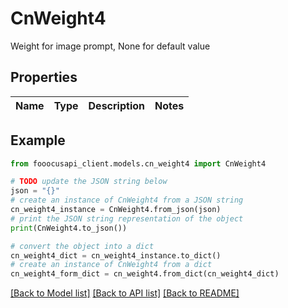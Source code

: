 # CnWeight4

Weight for image prompt, None for default value

## Properties

Name | Type | Description | Notes
------------ | ------------- | ------------- | -------------

## Example

```python
from fooocusapi_client.models.cn_weight4 import CnWeight4

# TODO update the JSON string below
json = "{}"
# create an instance of CnWeight4 from a JSON string
cn_weight4_instance = CnWeight4.from_json(json)
# print the JSON string representation of the object
print(CnWeight4.to_json())

# convert the object into a dict
cn_weight4_dict = cn_weight4_instance.to_dict()
# create an instance of CnWeight4 from a dict
cn_weight4_form_dict = cn_weight4.from_dict(cn_weight4_dict)
```
[[Back to Model list]](../README.md#documentation-for-models) [[Back to API list]](../README.md#documentation-for-api-endpoints) [[Back to README]](../README.md)


